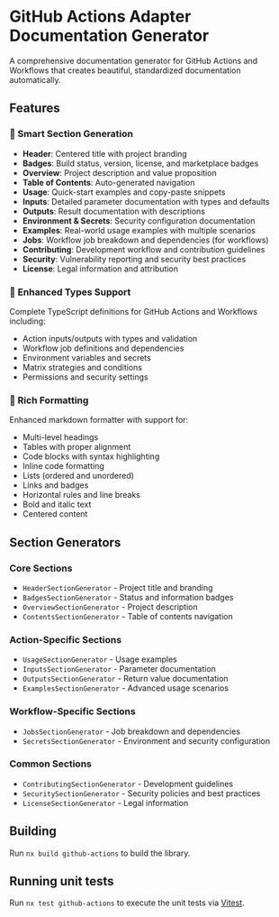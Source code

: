 # GitHub Actions Adapter Documentation Generator

A comprehensive documentation generator for GitHub Actions and Workflows that creates beautiful, standardized documentation automatically.

## Features

### 🎯 Smart Section Generation

- **Header**: Centered title with project branding
- **Badges**: Build status, version, license, and marketplace badges
- **Overview**: Project description and value proposition
- **Table of Contents**: Auto-generated navigation
- **Usage**: Quick-start examples and copy-paste snippets
- **Inputs**: Detailed parameter documentation with types and defaults
- **Outputs**: Result documentation with descriptions
- **Environment & Secrets**: Security configuration documentation
- **Examples**: Real-world usage examples with multiple scenarios
- **Jobs**: Workflow job breakdown and dependencies (for workflows)
- **Contributing**: Development workflow and contribution guidelines
- **Security**: Vulnerability reporting and security best practices
- **License**: Legal information and attribution

### 🔧 Enhanced Types Support

Complete TypeScript definitions for GitHub Actions and Workflows including:

- Action inputs/outputs with types and validation
- Workflow job definitions and dependencies
- Environment variables and secrets
- Matrix strategies and conditions
- Permissions and security settings

### 📝 Rich Formatting

Enhanced markdown formatter with support for:

- Multi-level headings
- Tables with proper alignment
- Code blocks with syntax highlighting
- Inline code formatting
- Lists (ordered and unordered)
- Links and badges
- Horizontal rules and line breaks
- Bold and italic text
- Centered content

## Section Generators

### Core Sections

- `HeaderSectionGenerator` - Project title and branding
- `BadgesSectionGenerator` - Status and information badges
- `OverviewSectionGenerator` - Project description
- `ContentsSectionGenerator` - Table of contents navigation

### Action-Specific Sections

- `UsageSectionGenerator` - Usage examples
- `InputsSectionGenerator` - Parameter documentation
- `OutputsSectionGenerator` - Return value documentation
- `ExamplesSectionGenerator` - Advanced usage scenarios

### Workflow-Specific Sections

- `JobsSectionGenerator` - Job breakdown and dependencies
- `SecretsSectionGenerator` - Environment and security configuration

### Common Sections

- `ContributingSectionGenerator` - Development guidelines
- `SecuritySectionGenerator` - Security policies and best practices
- `LicenseSectionGenerator` - Legal information

## Building

Run `nx build github-actions` to build the library.

## Running unit tests

Run `nx test github-actions` to execute the unit tests via [Vitest](https://vitest.dev/).
